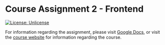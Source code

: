 # Course Assignment 2 - Frontend

[![License: Unlicense](https://img.shields.io/badge/license-Unlicense-blue.svg)](https://github.com/nicklasanielsen/Course-Assignment-2-Backend/blob/main/LICENSE)

For information regarding the assignment, please visit [Google Docs](https://docs.google.com/document/d/1CsaoI4vLv0QqZdfZDlsHkJtqT8YX_32sKxVxDGUY9E8/edit), or visit the [course website](https://dat-fall2020.netlify.app/Flow-3/) for information regarding the course.

